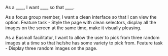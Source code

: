 As a ____, I want ____ so that ____.

As a focus group member, I want a clean interface so that I can view the option.
Feature task - Style the page with clean selectors, display all the images on the screen at the same time, make it visually pleasing.

As a Busmall facilitator, I want to allow the user to pick from three random images at a time so that he/she has some variety to pick from.
Feature task - Display three random images on the page.